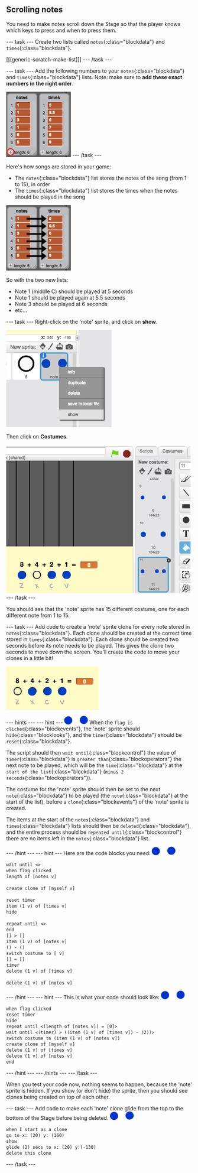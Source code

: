 ## Scrolling notes

You need to make notes scroll down the Stage so that the player knows which keys to press and when to press them.

--- task ---
Create two lists called `notes`{:class="blockdata"} and `times`{:class="blockdata"}.

[[[generic-scratch-make-list]]]
--- /task ---

--- task ---
Add the following numbers to your `notes`{:class="blockdata"} and `times`{:class="blockdata"} lists. Note: make sure to **add these exact numbers in the right order**.

![Add notes and times to lists](images/lists-add.png)
--- /task ---

Here's how songs are stored in your game:

+ The `notes`{:class="blockdata"} list stores the notes of the song (from 1 to 15), in order
+ The `times`{:class="blockdata"} list stores the times when the notes should be played in the song

![Explaining lists](images/lists-explain.png)

So with the two new lists:

+ Note 1 (middle C) should be played at 5 seconds
+ Note 1 should be played again at 5.5 seconds
+ Note 3 should be played at 6 seconds
+ etc...

--- task ---
Right-click on the 'note' sprite, and click on **show**.

![Show the bar sprite](images/note-show.png)

Then click on **Costumes**.

![Bar sprite costumes](images/note-costumes.png)
--- /task ---

You should see that the 'note' sprite has 15 different costume, one for each different note from 1 to 15.

--- task ---
Add code to create a 'note' sprite clone for every note stored in `notes`{:class="blockdata"}. Each clone should be created at the correct time stored in `times`{:class="blockdata"}. Each clone should be created two seconds before its note needs to be played. This gives the clone two seconds to move down the screen. You'll create the code to move your clones in a little bit!

![Testing clones](images/clones-test.png)

--- hints ---
--- hint ---
![note](images/note-sprite.png)
When the `flag is clicked`{:class="blockevents"}, the 'note' sprite should `hide`{:class="blocklooks"}, and the `timer`{:class="blockdata"} should be `reset`{:class="blockdata"}.

The script should then `wait until`{:class="blockcontrol"} the value of `timer`{:class="blockdata"} is `greater than`{:class="blockoperators"} the next note to be played, which will be the `time`{:class="blockdata"} at the `start of the list`{:class="blockdata"} (`minus 2 seconds`{:class="blockoperators"}).

The costume for the 'note' sprite should then be set to the next `note`{:class="blockdata"} to be played (the `note`{:class="blockdata"} at the start of the list), before a `clone`{:class="blockevents"} of the 'note' sprite is created.

The items at the start of the `notes`{:class="blockdata"} and `times`{:class="blockdata"} lists should then be `deleted`{:class="blockdata"}, and the entire process should be `repeated until`{:class="blockcontrol"} there are no items left in the `notes`{:class="blockdata"} list.

--- /hint ---
--- hint ---
Here are the code blocks you need:
![note](images/note-sprite.png)
```blocks
wait until <>
when flag clicked
length of [notes v]

create clone of [myself v]

reset timer
item (1 v) of [times v]
hide

repeat until <>
end
[] > []
item (1 v) of [notes v]
() - ()
switch costume to [ v]
[] = []
timer
delete (1 v) of [times v]

delete (1 v) of [notes v]
```

--- /hint ---
--- hint ---
This is what your code should look like:
![note](images/note-sprite.png)
```blocks
when flag clicked
reset timer
hide
repeat until <(length of [notes v]) = [0]>
wait until <(timer) > ((item (1 v) of [times v]) - (2))>
switch costume to (item (1 v) of [notes v])
create clone of [myself v]
delete (1 v) of [times v]
delete (1 v) of [notes v]
end
```
--- /hint ---
--- /hints ---
--- /task ---

When you test your code now, nothing seems to happen, because the 'note' sprite is hidden. If you show (or don't hide) the sprite, then you should see clones being created on top of each other.

--- task ---
Add code to make each 'note' clone glide from the top to the bottom of the Stage before being deleted.
![note](images/note-sprite.png)
```blocks
when I start as a clone
go to x: (20) y: (160)
show
glide (2) secs to x: (20) y:(-130)
delete this clone
```
--- /task ---
